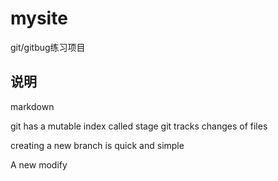 # mysite
git/gitbug练习项目

## 说明
markdown

git has a mutable index called stage
git tracks changes of files

creating a new branch is quick and simple

A new modify
